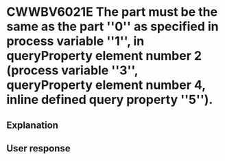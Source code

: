 # CWWBV6021E The part must be the same as the part ''0'' as specified in process variable ''1'', in queryProperty element number 2 (process variable ''3'', queryProperty element number 4, inline defined query property ''5'').

## Explanation

## User response